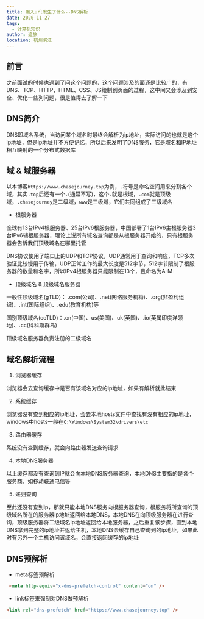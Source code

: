 ```yaml
---
title: 输入url发生了什么--DNS解析
date: 2020-11-27
tags: 
  - 计算机知识
author: 追旅
location: 杭州滨江 
---
```


## 前言

之前面试的时候也遇到了问这个问题的，这个问题涉及的面还是比较广的，有DNS、TCP、HTTP，HTML、CSS、JS绘制到页面的过程，这中间又会涉及到安全、优化一些列问题，很是值得去了解一下

## DNS简介

DNS即域名系统，当访问某个域名时最终会解析为ip地址，实际访问的也就是这个ip地址，但是ip地址并不方便记忆，所以后来发明了DNS服务，它是域名和IP地址相互映射的一个分布式数据库

## 域 & 域服务器

以本博客```https://www.chasejourney.top```为例，```.```符号是命名空间用来分割各个域，其实```.top```后还有一个```.```(通常不写)，这个```.```就是根域，```.com```就是顶级域，```.chasejourney```是二级域，```www```是三级域，它们共同组成了三级域名

* 根服务器

全球有13台IPv4根服务器、25台IPv6根服务器，中国部署了1台IPv6主根服务器3台IPv6辅根服务器，理论上说所有域名查询都是从根服务器开始的，只有根服务器会告诉我们顶级域名在哪里托管

DNS协议使用了端口上的UDP和TCP协议，UDP通常用于查询和响应，TCP多次验证比较慢用于传输，UDP正常工作的最大长度是512字节，512字节限制了根服务器的数量和名字，所以IPv4根服务器只能限制在13个，且命名为A-M

* 顶级域名 & 顶级域名服务器

一般性顶级域名(gTLD)： .com(公司)、.net(网络服务机构)、.org(非盈利组织)、.int(国际组织)、.edu(教育机构)等

国别顶级域名(ccTLD)：.cn(中国)、us(美国)、uk(英国)、.io(英属印度洋领地)、.cc(科科斯群岛)

顶级域名服务器负责注册的二级域名

## 域名解析流程

1. 浏览器缓存

浏览器会去查询缓存中是否有该域名对应的ip地址，如果有解析就此结束

2. 系统缓存

浏览器没有查到相应的ip地址，会去本地hosts文件中查找有没有相应的ip地址，windows中hosts一般在```C:\Windows\System32\drivers\etc```

3. 路由器缓存

系统没有查到缓存，就会向路由器发送查询请求

4. 本地DNS服务器

以上缓存都没有查询到IP就会向本地DNS服务器查询，本地DNS主要指的是各个服务商，如移动联通电信等

5. 递归查询

至此还没有查到ip，那就只能本地DNS服务向根服务器查询，根服务将所查询的顶级域名所在的服务器Ip地址返回给本地DNS，本地DNS在向顶级服务器在进行查询，顶级服务器将二级域名ip地址返回给本地服务器，之后重复该步骤，直到本地DNS拿到完整的ip地址并返给主机，本地DNS会缓存自己查询到的ip地址，如果此时有另外一个主机访问该域名，会直接返回缓存的ip地址

## DNS预解析

* meta标签预解析

```html
 <meta http-equiv="x-dns-prefetch-control" content="on" />
```

* link标签来强制对DNS做预解析

```html
<link rel="dns-prefetch" href="https://www.chasejourney.top" />
```

